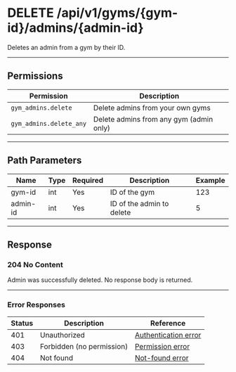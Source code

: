 # DELETE /api/v1/gyms/{gym-id}/admins/{admin-id}

Deletes an admin from a gym by their ID.


---

## Permissions
| Permission             | Description                                         |
|------------------------|-----------------------------------------------------|
| `gym_admins.delete`    | Delete admins from your own gyms                    |
| `gym_admins.delete_any`| Delete admins from any gym (admin only)             |

---

## Path Parameters
| Name      | Type | Required | Description           | Example |
|-----------|------|----------|-----------------------|---------|
| gym-id    | int  | Yes      | ID of the gym         | 123     |
| admin-id  | int  | Yes      | ID of the admin to delete | 5   |

---

## Response

### 204 No Content
Admin was successfully deleted. No response body is returned.

---

### Error Responses
| Status | Description                | Reference                                      |
|--------|----------------------------|------------------------------------------------|
| 401    | Unauthorized               | [Authentication error](../../_globals/authentication-errors.md) |
| 403    | Forbidden (no permission)  | [Permission error](../../_globals/permission-errors.md) |
| 404    | Not found                  | [Not-found error](../../_globals/not-found-errors.md) |
